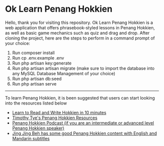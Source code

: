 <h1>Ok Learn Penang Hokkien</h1>
Hello, thank you for visiting this repository. Ok Learn Penang Hokkien is a web application that offers phrasebook-styled lessons in Penang Hokkien, as well as basic game mechanics such as quiz and drag and drop. After cloning the project, here are the steps to perform in a command prompt of your choice:
<ol>
<li>Run composer install</li>
<li>Run cp .env.example .env</li>
<li>Run php artisan key:generate</li>
<li>Run php artisan artisan migrate (make sure to import the database into any MySQL Database Management of your choice)</li>
<li>Run php artisan db:seed</li>
<li>Run php artisan serve</li>
</ol>
<hr>
To learn Penang Hokkien, it is been suggested that users can start looking into the resources listed below
<ul>
<li><a href="https://www.penang-traveltips.com/penang-hokkien.htm">Learn to Read and Write Hokkien in 10 minutes</a></li>
<li><a href="https://www.penang-traveltips.com/penang-hokkien.htm">Timothy Tye's Penang Hokkien Resources</a></li>
<li><a href="https://penanghokkien.com/">Penang Hokkien Podcast (if you are an intermediate or advanced level Penang Hokkien speaker)</a></li>
<li><a href="https://www.youtube.com/@TheJingProductions/videos">Jing Jing Beh has some good Penang Hokkien content with English and Mandarin subtitles</a></li>
</ul>

